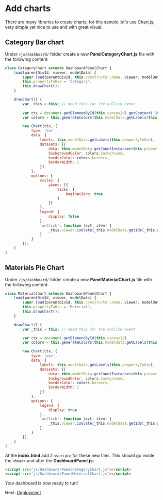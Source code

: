 # Add charts

There are many libraries to create charts, for this sample let's use [Chart.js](https://www.chartjs.org/), very simple yet nice to use and with great visual.

## Category Bar chart

Under `/js/dashboard/` folder create a new **PanelCategoryChart.js** file with the following content:

```javascript
class CategoryChart extends DashboardPanelChart {
    load(parentDivId, viewer, modelData) {
        super.load(parentDivId, this.constructor.name, viewer, modelData);
        this.propertyToUse = 'Category';
        this.drawChart();
    }

    drawChart() {
        var _this = this; // need this for the onClick event
       
        var ctx = document.getElementById(this.canvasId).getContext('2d');
        var colors = this.generateColors(this.modelData.getLabels(this.propertyToUse).length);

        new Chart(ctx, {
            type: 'bar',
            data: {
                labels: this.modelData.getLabels(this.propertyToUse),
                datasets: [{
                    data: this.modelData.getCountInstances(this.propertyToUse),
                    backgroundColor: colors.background,
                    borderColor: colors.borders,
                    borderWidth: 1
                }]
            },
            options: {
                scales: {
                    yAxes: [{
                        ticks: {
                            beginAtZero: true
                        }
                    }]
                },
                legend: {
                    display: false
                },
                'onClick': function (evt, item) {
                    _this.viewer.isolate(_this.modelData.getIds(_this.propertyToUse, item[0]._model.label));
                }
            }
        });
    }
}
```

## Materials Pie Chart

Under `/js/dashboard/` folder create a new **PanelMaterialChart.js** file with the following content:

```javascript
class MaterialChart extends DashboardPanelChart {
    load(parentDivId, viewer, modelData) {
        super.load(parentDivId, this.constructor.name, viewer, modelData);
        this.propertyToUse = 'Material';
        this.drawChart();
    }

    drawChart() {
        var _this = this; // need this for the onClick event

        var ctx = document.getElementById(this.canvasId)
        var colors = this.generateColors(this.modelData.getLabels(this.propertyToUse).length);

        new Chart(ctx, {
            type: 'pie',
            data: {
                labels: this.modelData.getLabels(this.propertyToUse),
                datasets: [{
                    data: this.modelData.getCountInstances(this.propertyToUse),
                    backgroundColor: colors.background,
                    borderColor: colors.borders,
                    borderWidth: 1
                }]
            },
            options: {
                legend: {
                    display: true
                },
                'onClick': function (evt, item) {
                    _this.viewer.isolate(_this.modelData.getIds(_this.propertyToUse, item[0]._model.label));
                }
            }
        });
    }
}
```

At the **index.html** add 2 `<script>` for these new files. This should go inside the `<head>` and after the **DashboardPanel.js**:

```html
<script src="js/Dashboard/PanelCategoryChart.js"></script>
<script src="js/Dashboard/PanelMaterialChart.js"></script>
```

Your dashboard is now ready to run!

Next: [Deployment](deployment/)